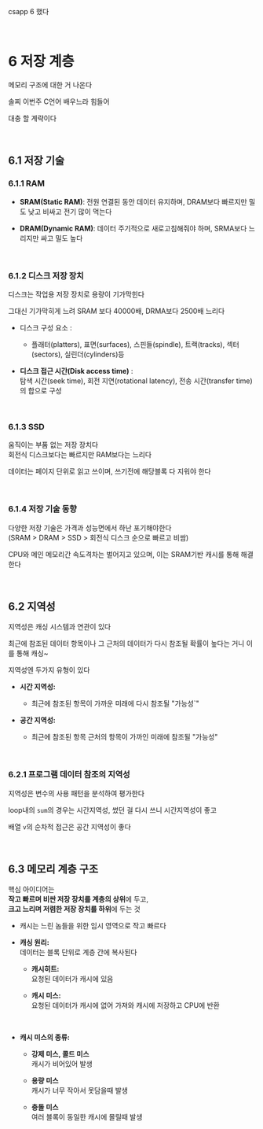 csapp 6 했다

<br>

# 6 저장 계층

메모리 구조에 대한 거 나온다

솔찌 이번주 C언어 배우느라 힘들어

대충 할 계략이다

<br>

## 6.1 저장 기술

### 6.1.1 RAM

- **SRAM(Static RAM)**: 전원 연결된 동안 데이터 유지하며, DRAM보다 빠르지만 밀도 낮고 비싸고 전기 많이 먹는다

- **DRAM(Dynamic RAM)**: 데이터 주기적으로 새로고침해줘야 하며, SRMA보다 느리지만 싸고 밀도 높다

<br>

### 6.1.2 디스크 저장 장치

디스크는 작업용 저장 장치로 용량이 기가막힌다

그대신 기가막히게 느려 SRAM 보다 40000배, DRMA보다 2500배 느리다

- 디스크 구성 요소 :
    - 플래터(platters), 표면(surfaces), 스핀들(spindle), 트랙(tracks), 섹터(sectors), 실린더(cylinders)등


-  **디스크 접근 시간(Disk access time)** : <br>
탐색 시간(seek time), 회전 지연(rotational latency), 전송 시간(transfer time)의 합으로 구성

<br>


### 6.1.3 SSD

움직이는 부품 없는 저장 장치다
<br>
회전식 디스크보다는 빠르지만 RAM보다는 느리다

데이터는 페이지 단위로 읽고 쓰이며, 쓰기전에 해당블록 다 지워야 한다

<br>

### 6.1.4 저장 기술 동향

다양한 저장 기술은 가격과 성능면에서 하난 포기해야한다
<br>
(SRAM > DRAM > SSD > 회전식 디스크 순으로 빠르고 비쌈)

CPU와 메인 메모리간 속도격차는 벌어지고 있으며, 이는 SRAM기반 캐시를 통해 해결한다

<br>

## 6.2 지역성

지역성은 캐싱 시스템과 연관이 있다

최근에 참조된 데이터 항목이나 그 근처의 데이터가 다시 참조될 확률이 높다는 거니 이를 통해 캐싱~

지역성엔 두가지 유형이 있다

- **시간 지역성:**

    - 최근에 참조된 항목이 가까운 미래에 다시 참조될 "가능성`"

- **공간 지역성:**

    - 최근에 참조된 항목 근처의 항목이 가까인 미래에 참조될 "가능성"

<br>

### 6.2.1 프로그램 데이터 참조의 지역성

지역성은 변수의 사용 패턴을 분석하여 평가한다

loop내의 `sum`의 경우는 시간지역성, 썼던 걸 다시 쓰니 시간지역성이 좋고

배열 `v`의 순차적 접근은 공간 지역성이 좋다

<br>

## 6.3 메모리 계층 구조

핵심 아이디어는<br>
**작고 빠르며 비싼 저장 장치를 계층의 상위**에 두고, <br>
**크고 느리며 저렴한 저장 장치를 하위**에 두는 것

- 캐시는 느린 놈들을 위한 임시 영역으로 작고 빠르다

- **캐싱 원리:**<br>데이터는 블록 단위로 계층 간에 복사된다

    - **캐시히트:** <br>
    요청된 데이터가 캐시에 있음

    - **캐시 미스:** <br>
    요청된 데이터가 캐시에 없어 가져와 캐시에 저장하고 CPU에 반환

<br>

- **캐시 미스의 종류:**

    - **강제 미스, 콜드 미스** <br>
    캐시가 비어있어 발생

    - **용량 미스** <br>
    캐시가 너무 작아서 못담을때 발생

    - **충돌 미스** <br>
    여러 블록이 동일한 캐시에 몰릴때 발생

<br>
